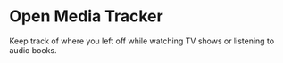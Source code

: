 # Open Media Tracker

Keep track of where you left off while watching TV shows or listening to audio books.
